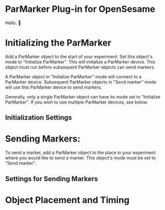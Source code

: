 # ParMarker Plug-in for OpenSesame
Hello. 🤖

# Initializing the ParMarker
Add a ParMarker object to the start of your experiment. Set this object's mode to "Initialize ParMarker". This will initialize a ParMarker device. This object must run before subsequent ParMarker objects can send markers.

A ParMarker object in "Initialize ParMarker" mode will connect to a ParMarker device. Subsequent ParMarker objects in "Send marker" mode will use this ParMarker device to send markers.

Generally, only a single ParMarker object can have its mode set to "Initialize ParMarker". If you wish to use multiple ParMarker devices, see below.
## Initialization Settings


# Sending Markers:
To send a marker, add a ParMarker object to the place in your experiment where you would like to send a marker. This object's mode must be set to "Send marker".

## Settings for Sending Markers

# Object Placement and Timing